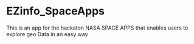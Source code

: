 # EZinfo_SpaceApps
This is an app for the hackaton NASA SPACE APPS that enables users to explore geo Data in an easy way
